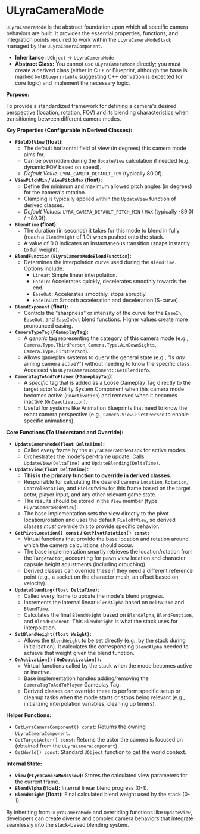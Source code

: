 # ULyraCameraMode

`ULyraCameraMode` is the abstract foundation upon which all specific camera behaviors are built. It provides the essential properties, functions, and integration points required to work within the `ULyraCameraModeStack` managed by the `ULyraCameraComponent`.

* **Inheritance:** `UObject` -> `ULyraCameraMode`
* **Abstract Class:** You cannot use `ULyraCameraMode` directly; you must create a derived class (either in C++ or Blueprint, although the base is marked `NotBlueprintable` suggesting C++ derivation is expected for core logic) and implement the necessary logic.

**Purpose:**

To provide a standardized framework for defining a camera's desired perspective (location, rotation, FOV) and its blending characteristics when transitioning between different camera modes.

**Key Properties (Configurable in Derived Classes):**

* **`FieldOfView` (float):**
  * The default horizontal field of view (in degrees) this camera mode aims for.
  * Can be overridden during the `UpdateView` calculation if needed (e.g., dynamic FOV based on speed).
  * _Default Value:_ `LYRA_CAMERA_DEFAULT_FOV` (typically 80.0f).
* **`ViewPitchMin` / `ViewPitchMax` (float):**
  * Define the minimum and maximum allowed pitch angles (in degrees) for the camera's rotation.
  * Clamping is typically applied within the `UpdateView` function of derived classes.
  * _Default Values:_ `LYRA_CAMERA_DEFAULT_PITCH_MIN` / `MAX` (typically -89.0f / +89.0f).
* **`BlendTime` (float):**
  * The duration (in seconds) it takes for this mode to blend in fully (reach a `BlendWeight` of 1.0) when pushed onto the stack.
  * A value of 0.0 indicates an instantaneous transition (snaps instantly to full weight).
* **`BlendFunction` (`ELyraCameraModeBlendFunction`):**
  * Determines the interpolation curve used during the `BlendTime`. Options include:
    * `Linear`: Simple linear interpolation.
    * `EaseIn`: Accelerates quickly, decelerates smoothly towards the end.
    * `EaseOut`: Accelerates smoothly, stops abruptly.
    * `EaseInOut`: Smooth acceleration and deceleration (S-curve).
* **`BlendExponent` (float):**
  * Controls the "sharpness" or intensity of the curve for the `EaseIn`, `EaseOut`, and `EaseInOut` blend functions. Higher values create more pronounced easing.
* **`CameraTypeTag` (`FGameplayTag`):**
  * A _generic_ tag representing the category of this camera mode (e.g., `Camera.Type.ThirdPerson`, `Camera.Type.AimDownSights`, `Camera.Type.FirstPerson`).
  * Allows gameplay systems to query the general state (e.g., "Is _any_ aiming camera active?") without needing to know the specific class. Accessed via `ULyraCameraComponent::GetBlendInfo`.
* **`CameraTagToAddToPlayer` (`FGameplayTag`):**
  * A _specific_ tag that is added as a Loose Gameplay Tag directly to the target actor's Ability System Component when this camera mode becomes active (`OnActivation`) and removed when it becomes inactive (`OnDeactivation`).
  * Useful for systems like Animation Blueprints that need to know the exact camera perspective (e.g., `Camera.View.FirstPerson` to enable specific animations).

**Core Functions (To Understand and Override):**

* **`UpdateCameraMode(float DeltaTime)`:**
  * Called every frame by the `ULyraCameraModeStack` for active modes.
  * Orchestrates the mode's per-frame update: Calls `UpdateView(DeltaTime)` and `UpdateBlending(DeltaTime)`.
* **`UpdateView(float DeltaTime)`:**
  * **This is the primary function to override in derived classes.**
  * Responsible for calculating the desired camera `Location`, `Rotation`, `ControlRotation`, and `FieldOfView` for this frame based on the target actor, player input, and any other relevant game state.
  * The results should be stored in the `View` member (type `FLyraCameraModeView`).
  * The base implementation sets the view directly to the pivot location/rotation and uses the default `FieldOfView`, so derived classes _must_ override this to provide specific behavior.
* **`GetPivotLocation() const` / `GetPivotRotation() const`:**
  * Virtual functions that provide the base location and rotation around which the camera calculations should occur.
  * The base implementation smartly retrieves the location/rotation from the `TargetActor`, accounting for pawn view location and character capsule height adjustments (including crouching).
  * Derived classes can override these if they need a different reference point (e.g., a socket on the character mesh, an offset based on velocity).
* **`UpdateBlending(float DeltaTime)`:**
  * Called every frame to update the mode's blend progress.
  * Increments the internal linear `BlendAlpha` based on `DeltaTime` and `BlendTime`.
  * Calculates the final `BlendWeight` based on `BlendAlpha`, `BlendFunction`, and `BlendExponent`. This `BlendWeight` is what the stack uses for interpolation.
* **`SetBlendWeight(float Weight)`:**
  * Allows the `BlendWeight` to be set directly (e.g., by the stack during initialization). It calculates the corresponding `BlendAlpha` needed to achieve that weight given the blend function.
* **`OnActivation()` / `OnDeactivation()`:**
  * Virtual functions called by the stack when the mode becomes active or inactive.
  * Base implementation handles adding/removing the `CameraTagToAddToPlayer` Gameplay Tag.
  * Derived classes can override these to perform specific setup or cleanup tasks when the mode starts or stops being relevant (e.g., initializing interpolation variables, cleaning up timers).

**Helper Functions:**

* `GetLyraCameraComponent() const`: Returns the owning `ULyraCameraComponent`.
* `GetTargetActor() const`: Returns the actor the camera is focused on (obtained from the `ULyraCameraComponent`).
* `GetWorld() const`: Standard `UObject` function to get the world context.

**Internal State:**

* **`View` (`FLyraCameraModeView`):** Stores the calculated view parameters for the current frame.
* **`BlendAlpha` (float):** Internal linear blend progress (0-1).
* **`BlendWeight` (float):** Final calculated blend weight used by the stack (0-1).

By inheriting from `ULyraCameraMode` and overriding functions like `UpdateView`, developers can create diverse and complex camera behaviors that integrate seamlessly into the stack-based blending system.

